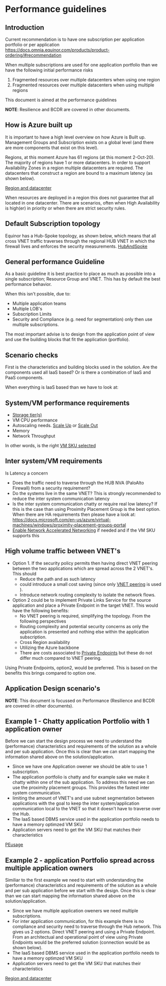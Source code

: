 # Performance guidelines
 	


## Introduction

Current recommendation is to have one subscription per application portfolio or per application
https://docs.omnia.equinor.com/products/product-ordering/#recommendation
 
When multiple subscriptions are used for one application portfolio than we have the following initial performance risks
1.	Fragmented resources over multiple datacenters when using one region
2.	Fragmented resources over multiple datacenters when using multiple regions

This document is aimed at the performance guidelines

**NOTE**: Resilience and BCDR are covered in other documents.

## How is Azure built up

It is important to have a high level overview on how Azure is Built up. Management Groups and Subscription exists on a global level (and there are more components that exist on this level).

Regions, at this moment Azure has 61 regions (at this moment 2-Oct-20). The majority of regions have 1 or more datacenters.
In order to support Availability Zones in a region multiple datacenters are required.
The datacenters that construct a region are bound to a maximum latency (as shown below).

[Region and datacenter](/img/tshirt.png)  

When resources are deployed in a region this does not guarantee that all located in one datacenter. There are scenarios, often when High Availability is high(er) in priority or when there are strict security rules.
 
## Default Subscription topology

Equinor has a Hub-Spoke topology, as shown below, which means that all cross VNET traffic traverses through the regional  HUB VNET in which the firewall lives and enforces the security measurements.
[HubAndSpoke](/img/hubspoke.png)  


## General performance Guideline

As a basic guideline it is best practice to place as much as possible into a single subscription; Resource Group and VNET. This has by default the best performance behavior. 

When this isn't possible, due to:
 * Multiple application teams
 * Multiple LOB's
 * Subscription Limits
 * Security and Compliance (e.g. need for segmentation)
only then use multiple subscriptions.

The most important advise is to design from the application point of view and use the building blocks that fit the application (portfolio).



## Scenario checks

First is the characteristics and building blocks used in the solution. Are the components used all IaaS based? Or is there a combination of IaaS and PaaS components.

When everything is IaaS based than we have to look at: 


## System/VM performance requirements 
 * [Storage tier(s)](https://docs.microsoft.com/en-us/azure/storage/)
 * VM CPU performance
 * Autoscaling needs. [Scale Up](https://docs.microsoft.com/en-us/azure/virtual-machine-scale-sets/virtual-machine-scale-sets-vertical-scale-reprovision) or [Scale Out](https://docs.microsoft.com/en-us/azure/virtual-machine-scale-sets/virtual-machine-scale-sets-autoscale-overview)
 * Memory
 * Network Throughput

In other words, is the right [VM SKU selected](https://docs.microsoft.com/en-us/azure/virtual-machines/sizes)



## Inter system/VM requirements

Is Latency a concern 
 * Does the traffic need to traverse through the HUB NVA (PaloAlto Firewall) from a security requirement?
 * Do the systems live in the same VNET? This is strongly recommended to reduce the inter system communication latency
 * Is the inter system communication chatty or require real low latency? If this is the case than using Proximity Placement Group is the best option. When there are HA requirements then please have a look at: https://docs.microsoft.com/en-us/azure/virtual-machines/windows/proximity-placement-groups-portal
 * [Enable Network Accelerated Networking](https://docs.microsoft.com/en-us/azure/virtual-network/create-vm-accelerated-networking-cli#limitations-and-constraints) if needed and if the VM SKU supports this



## High volume traffic between VNET's 

 *  Option 1. If the security policy permits then having direct VNET peering between the two applications which are spread across the 2 VNET's. This should
    *	Reduce the path and as such latency
    *	could introduce a small cost saving (since only [VNET peering](https://azure.microsoft.com/en-us/pricing/details/virtual-network/) is used  ).
    *	Introduce network routing complexity to isolate the network flows.
 * Option 2 could be to implement Private Links Service for the source application and place a Private Endpoint in the target VNET.  This would have the following benefits:
    *	No VNET peering is required, simplifying the topology. From the following perspectives
    *	Routing complexity and potential security concerns as only the application is presented and nothing else within the application subscription.
    *	Cross Region availability
    *	Utilizing the Azure backbone
    *	There are costs associated to [Private Endpoints](https://azure.microsoft.com/en-us/pricing/details/private-link/) but these do not differ much compared to VNET peering.

Using Private Endpoints, option2, would be preferred. This is based on the benefits this brings compared to option one.   




## Application Design scenario's

**NOTE**: This document is focussed on Performance (Resilience and BCDR are covered in other documents).

## Example 1 - Chatty application Portfolio with 1 application owner


Before we can start the design process we need to understand the (performance) characteristics and requirements of the solution as a whole and per sub application.
Once this is clear than we can start mapping the information shared above on the solution/application.

* Since we have one Application owener we should be able to use 1 subscription.
* The application portfolio is chatty and for example sake we make it chatty within one of the sub application. To address this need we can use the proximity placement groups. This provides the fastest inter system communication.
* limiting the amount of VNET's and use subnet segmentation between applications with the goal to keep the inter system/application communication local to the VNET so that it doesn't have to traverse over the Hub.
* The IaaS based DBMS service used in the application portfolio needs to have a memory optimzed VM SKU
* Application servers need to get the VM SKU that matches their characteristics

[PEusage](/img/PEusage.png)

## Example 2 - application Portfolio spread across multiple application owners


Similiar to the first example we need to start with understanding the (performance) characteristics and requirements of the solution as a whole and per sub application before we start with the design.
Once this is clear than we can start mapping the information shared above on the solution/application.

* Since we have multiple application oweners we need multiple subscriptions.
* For inter application communication, for this example there is no compliance and security need to traverse through the Hub network. This gives us 2 options. Direct VNET peering and using a Private Endpoint. From an architectual and operational point of view using Private Endpoints would be the preferred solution (connection would be as shown below). 
* The IaaS based DBMS service used in the application portfolio needs to have a memory optimzed VM SKU
* Application servers need to get the VM SKU that matches their characteristics

[Region and datacenter](/img/tshirt.png)
















